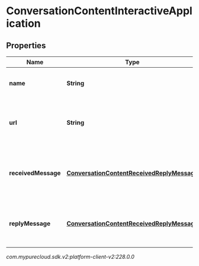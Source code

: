 # ConversationContentInteractiveApplication


## Properties

| Name | Type | Description | Notes |
| ------------ | ------------- | ------------- | ------------- |
| **name** | **String** | The name of the message app. |  [optional] |
| **url** | **String** | Contains the data that is sent to the message app. |  [optional] |
| **receivedMessage** | [**ConversationContentReceivedReplyMessage**](ConversationContentReceivedReplyMessage) | The message displayed in the received message bubble. |  [optional] |
| **replyMessage** | [**ConversationContentReceivedReplyMessage**](ConversationContentReceivedReplyMessage) | The message displayed in the reply message bubble. |  [optional] |




_com.mypurecloud.sdk.v2:platform-client-v2:228.0.0_
